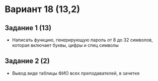 # Вариант 18 (13,2)

## Задание 1 (13)
- Написать функцию, генерирующую пароль от 8 до 32 символов, которая включает буквы, цифры и спец символы

## Задание 2 (2)
- Вывод виде таблицы ФИО всех преподавателей, в зачеткe
